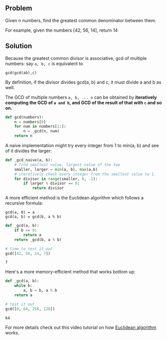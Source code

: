 ## Problem
Given n numbers, find the greatest common denominator between them.

For example, given the numbers [42, 56, 14], return 14

## Solution
Because the greatest common divisor is associative, gcd of multiple numbers: say `a, b, c` is equivalent to 
```
gcd(gcd(ab),c)
```
By definition, if the divisor divides gcd(a, b) and c, it must divide a and b as well.

The GCD of multiple numbers `a, b, ... n` can be obtained by **iteratively computing the GCD of `a and b`, and GCD of the result of that with `c` and so on.**


```python
def gcd(numbers):
    n = numbers[0]
    for num in numbers[1:]:
        n = _gcd(n, num)
    return n
```

A naive implementation might try every integer from 1 to min(a, b) and see of it divides the larger:


```python
def _gcd_naive(a, b):
    # find smallest value, largest value of the two
    smaller, larger = min(a, b), max(a,b)
    # iteratively check every integer from the smallest value to 1.
    for divisor in range(smaller, 0, -1):
        if larger % divisor == 0:
            return divisor
```

A more efficient method is the Euclidean algorithm which follows a recursive formula:

```
gcd(a, 0) = a
gcd(a, b) = gcd(b, a % b)
```


```python
def _gcd(a, b):
    if b == 0:
        return a
    return _gcd(b, a % b)
```


```python
# time to test it out
gcd([42, 56, 14, 7])
```




    7



Here's a more memory-efficient method that works bottom up:


```python
def _gcd(a, b):
    while b:
        a, b = b, a % b
    return a

# test it out
gcd([0, 64, 256, 128])
```




    64



For more details check out this video tutorial on how [Euclidean algorithm](https://www.youtube.com/watch?v=p5gn2hj51hs) works.


